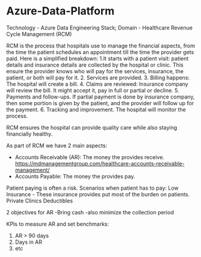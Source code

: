 # Azure-Data-Platform
Technology - Azure Data Engineering Stack; Domain - Healthcare Revenue Cycle Management (RCM)

RCM is the process that hospitals use to manage the financial aspects, from the time the patient schedules an appointment till the time the provider gets paid. Here is a simplified breakdown:
1.It starts with a patient visit: patient details and insurance details are collected by the hospital or clinic. This ensure the provider knows who will pay for the services, insurance, the patient, or both will pay for it.
2. Services are provided.
3. Billing happens: The hospital will create a bill.
4. Claims are reviewed: Insurance company will review the bill. It might accept it, pay in full or partial or decline.
5. Payments and follow-ups. If partial payment is done by insurance company, then some portion is given by the patient, and the provider will follow up for the payment.
6. Tracking and improvement. The hospital will monitor the process.

RCM ensures the hospital can provide quality care while also staying financially healthy. 

As part of RCM we have 2 main aspects: 
- Accounts Receivable (AR): The money the provides receive.  https://mdmanagementgroup.com/healthcare-accounts-receivable-management/
- Accounts Payable: The money the provides pay.

Patient paying is often a risk. Scenarios when patient has to pay:
Low Insurance - These insurance provides put most of the burden on patients.
Private Clinics
Deductibles

2 objectives for AR
-Bring cash
-also minimize the collection period

KPIs to measure AR and set benchmarks:
1. AR > 90 days
2. Days in AR
3. etc
